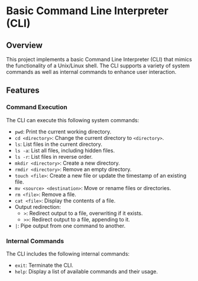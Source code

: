 # Basic Command Line Interpreter (CLI)

## Overview

This project implements a basic Command Line Interpreter (CLI) that mimics the functionality of a Unix/Linux shell. The CLI supports a variety of system commands as well as internal commands to enhance user interaction.

## Features

### Command Execution

The CLI can execute this following system commands:

- `pwd`: Print the current working directory.
- `cd <directory>`: Change the current directory to `<directory>`.
- `ls`: List files in the current directory.
- `ls -a`: List all files, including hidden files.
- `ls -r`: List files in reverse order.
- `mkdir <directory>`: Create a new directory.
- `rmdir <directory>`: Remove an empty directory.
- `touch <file>`: Create a new file or update the timestamp of an existing file.
- `mv <source> <destination>`: Move or rename files or directories.
- `rm <file>`: Remove a file.
- `cat <file>`: Display the contents of a file.
- Output redirection:
    - `>`: Redirect output to a file, overwriting if it exists.
    - `>>`: Redirect output to a file, appending to it.
- `|`: Pipe output from one command to another.

### Internal Commands

The CLI includes the following internal commands:

- `exit`: Terminate the CLI.
- `help`: Display a list of available commands and their usage.
